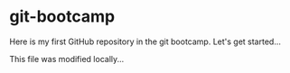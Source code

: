 # git-bootcamp
Here is my first GitHub repository in the git bootcamp. Let's get started...

This file was modified locally...
